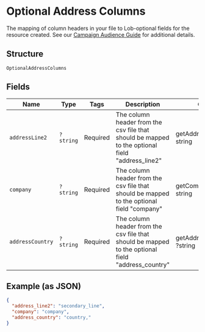 
# Optional Address Columns

The mapping of column headers in your file to Lob-optional fields for the resource created. See our <a href="https://help.lob.com/print-and-mail/building-a-mail-strategy/campaign-or-triggered-sends/campaign-audience-guide#optional-columns-3" target="_blank">Campaign Audience Guide</a> for additional details.

## Structure

`OptionalAddressColumns`

## Fields

| Name | Type | Tags | Description | Getter | Setter |
|  --- | --- | --- | --- | --- | --- |
| `addressLine2` | `?string` | Required | The column header from the csv file that should be mapped to the optional field "address_line2" | getAddressLine2(): ?string | setAddressLine2(?string addressLine2): void |
| `company` | `?string` | Required | The column header from the csv file that should be mapped to the optional field "company" | getCompany(): ?string | setCompany(?string company): void |
| `addressCountry` | `?string` | Required | The column header from the csv file that should be mapped to the optional field "address_country" | getAddressCountry(): ?string | setAddressCountry(?string addressCountry): void |

## Example (as JSON)

```json
{
  "address_line2": "secondary_line",
  "company": "company",
  "address_country": "country,"
}
```

